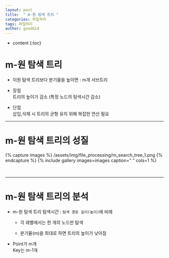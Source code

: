 ```yaml
---
layout: post
title:  " m-원 탐색 트리 "
categories: 파일처리
tags: 파일처리
author: goodGid
---
```

* content
{:toc}


# m-원 탐색 트리

* 이원 탐색 트리보다 분기율을 높이면 : m개 서브트리

* 장점 <br> 트리의 높이가 감소 (특정 노드의 탐색시간 감소)

* 단점 <br> 삽입,삭제 시 트리의 균형 유지 위해 복잡한 연산 필요

---

# m-원 탐색 트리의 성질

{% capture images %}
    /assets/img/file_processing/m_search_tree_1.png
{% endcapture %}
{% include gallery images=images caption=" " cols=1 %}


<br>

---

# m-원 탐색 트리의 분석

* m-원 탐색 트리 탐색시간 : `탐색 경로 길이(높이)`에 비례

    * 각 레벨에서는 한 개의 노드만 탐색

    * 분기율(m)을 최대로 하면 트리의 높이가 낮아짐

* Point가 m개 <br> Key는 m-1개

